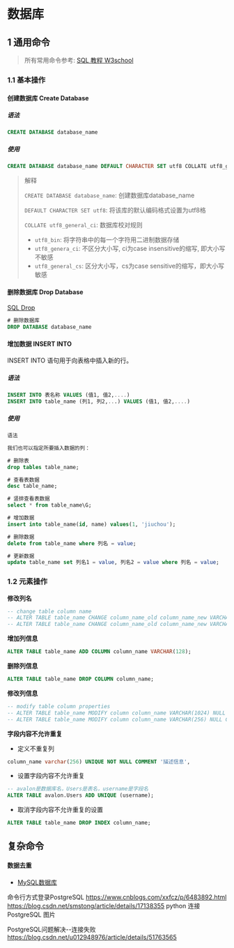# 数据库

## 1 通用命令

> 所有常用命令参考: [SQL 教程 W3school](http://www.w3school.com.cn/sql/index.asp)

### 1.1 基本操作

#### 创建数据库 Create Database

##### 语法

```sql
CREATE DATABASE database_name
```

##### 使用

```sql
CREATE DATABASE database_name DEFAULT CHARACTER SET utf8 COLLATE utf8_general_ci;
```

> 解释
>
> `CREATE DATABASE database_name`: 创建数据库database_name
>
> `DEFAULT CHARACTER SET utf8`:    将该库的默认编码格式设置为utf8格
>
> `COLLATE utf8_general_ci`:       数据库校对规则
>
>   * `utf8_bin`: 将字符串中的每一个字符用二进制数据存储
>   * `utf8_genera_ci`: 不区分大小写, ci为case insensitive的缩写, 即大小写不敏感
>   * `utf8_general_cs`: 区分大小写，cs为case sensitive的缩写，即大小写敏感

#### 删除数据库 Drop Database

[SQL Drop](http://www.w3school.com.cn/sql/sql_drop.asp)

```sql
# 删除数据库
DROP DATABASE database_name
```

#### 增加数据 INSERT INTO

INSERT INTO 语句用于向表格中插入新的行。

##### 语法
```sql
INSERT INTO 表名称 VALUES (值1, 值2,....)
INSERT INTO table_name (列1, 列2,...) VALUES (值1, 值2,....)
```

##### 使用
```sql
语法

我们也可以指定所要插入数据的列：

# 删除表
drop tables table_name;

# 查看表数据
desc table_name;

# 竖排查看表数据
select * from table_name\G;

# 增加数据
insert into table_name(id, name) values(1, 'jiuchou');

# 删除数据
delete from table_name where 列名 = value;

# 更新数据
update table_name set 列名1 = value, 列名2 = value where 列名 = value;
```

### 1.2 元素操作

**修改列名**

```sql
-- change table column name
-- ALTER TABLE table_name CHANGE column_name_old column_name_new VARCHAR(1024) null;
-- ALTER TABLE table_name CHANGE column_name_old column_name_new VARCHAR(1024) null;
```

**增加列信息**

```sql
ALTER TABLE table_name ADD COLUMN column_name VARCHAR(128);  
```

**删除列信息**

```sql
ALTER TABLE table_name DROP COLUMN column_name;
```

**修改列信息**

```sql
-- modify table column properties
-- ALTER TABLE table_name MODIFY column column_name VARCHAR(1024) NULL COMMENT '描述信息';
-- ALTER TABLE table_name MODIFY column column_name VARCHAR(256) NULL COMMENT '描述信息';
```

**字段内容不允许重复**

* 定义不重复列
```sql
column_name varchar(256) UNIQUE NOT NULL COMMENT '描述信息',
```

* 设置字段内容不允许重复
```sql
-- avalon是数据库名，Users是表名，username是字段名
ALTER TABLE avalon.Users ADD UNIQUE (username);  
```

* 取消字段内容不允许重复的设置
```sql
ALTER TABLE table_name DROP INDEX column_name;
```

## 复杂命令

#### 数据去重

* [MySQL数据库](MySQL.md)

命令行方式登录PostgreSQL
https://www.cnblogs.com/xxfcz/p/6483892.html
https://blog.csdn.net/smstong/article/details/17138355
python 连接 PostgreSQL
图片

PostgreSQL问题解决--连接失败
https://blog.csdn.net/u012948976/article/details/51763565


